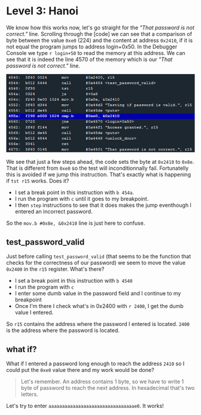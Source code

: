 # Level 3: Hanoi

We know how this works now, let's go straight for the *"That password is not correct."* line. Scrolling through the [code] we can see that a comparison of byte between the value `0xe0` (224) and the content at address `0x2410`, if it is not equal the program jumps to address login+0x50. In the Debugger Console we type `r login+50` to read the memory at this address. We can see that it is indeed the line 4570 of the memory which is our *"That password is not correct."* line.

![image](img/3_1.PNG)

We see that just a few steps ahead, the code sets the byte at `0x2410` to `0x8e`. That is different from `0xe0` so the test will inconditionnally fail. Fortunatelly this is avoided if we jump this instruction. That's exactly what is happening if `tst r15` works. Does it?

* I set a break point in this instruction with `b 454a`.
* I run the program with `c` until it goes to my breakpoint.
* I then `step` instructions to see that it does makes the jump eventhough I entered an incorrect password.

So the `mov.b #0x8e, &0x2410` line is just here to confuse.

## test_password_valid

Just before calling `test_password_valid` (that seems to be the function that checks for the correctness of our password) we seem to move the value `0x2400` in the `r15` register. What's there?

* I set a break point in this instruction with `b 4540`
* I run the program with `c`
* I enter some dumb value in the password field and I continue to my breakpoint
* Once I'm there I check what's in 0x2400 with `r 2400`, I get the dumb value I entered.

So `r15` contains the address where the password I entered is located. `2400` is the address where the password is located.

## what if?

What if I entered a password long enough to reach the address `2410` so I could put the `0xe0` value there and my work would be done?

>Let's remember. An address contains 1 byte, so we have to write 1 byte of password to reach the next address. In hexadecimal that's two letters.

Let's try to enter `aaaaaaaaaaaaaaaaaaaaaaaaaaaaaaaae0`. It works!